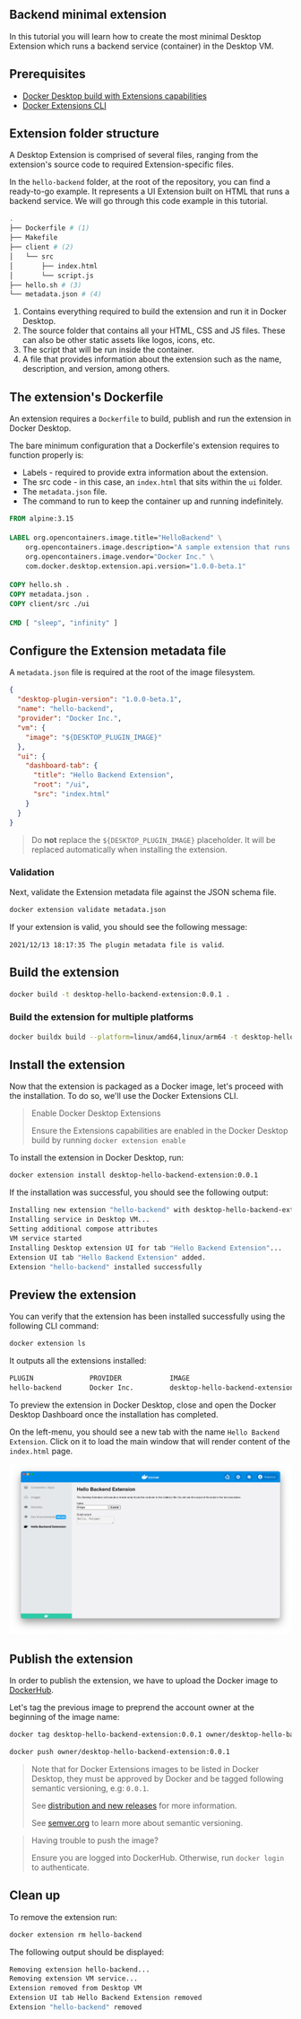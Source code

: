 ## Backend minimal extension

In this tutorial you will learn how to create the most minimal Desktop Extension which runs a backend service (container) in the Desktop VM.

## Prerequisites

- [Docker Desktop build with Extensions capabilities](https://github.com/docker/desktop-extension-samples/releases/)
- [Docker Extensions CLI](https://github.com/docker/desktop-extension-samples/releases/)

## Extension folder structure

A Desktop Extension is comprised of several files, ranging from the extension's source code to required Extension-specific files.

In the `hello-backend` folder, at the root of the repository, you can find a ready-to-go example. It represents a UI Extension built on HTML that runs a backend service. We will go through this code example in this tutorial.

```bash
.
├── Dockerfile # (1)
├── Makefile
├── client # (2)
│   └── src
│       ├── index.html
│       └── script.js
├── hello.sh # (3)
└── metadata.json # (4)
```

1. Contains everything required to build the extension and run it in Docker Desktop.
2. The source folder that contains all your HTML, CSS and JS files. These can also be other static assets like logos, icons, etc.
3. The script that will be run inside the container.
4. A file that provides information about the extension such as the name, description, and version, among others.

## The extension's Dockerfile

An extension requires a `Dockerfile` to build, publish and run the extension in Docker Desktop.

The bare minimum configuration that a Dockerfile's extension requires to function properly is:

- Labels - required to provide extra information about the extension.
- The src code - in this case, an `index.html` that sits within the `ui` folder.
- The `metadata.json` file.
- The command to run to keep the container up and running indefinitely.

```Dockerfile title="Dockerfile" linenums="1"
FROM alpine:3.15

LABEL org.opencontainers.image.title="HelloBackend" \
    org.opencontainers.image.description="A sample extension that runs a shell script inside a container's Desktop VM." \
    org.opencontainers.image.vendor="Docker Inc." \
    com.docker.desktop.extension.api.version="1.0.0-beta.1"

COPY hello.sh .
COPY metadata.json .
COPY client/src ./ui

CMD [ "sleep", "infinity" ]
```

## Configure the Extension metadata file

A `metadata.json` file is required at the root of the image filesystem.

```json title="metadata.json" linenums="1"
{
  "desktop-plugin-version": "1.0.0-beta.1",
  "name": "hello-backend",
  "provider": "Docker Inc.",
  "vm": {
    "image": "${DESKTOP_PLUGIN_IMAGE}"
  },
  "ui": {
    "dashboard-tab": {
      "title": "Hello Backend Extension",
      "root": "/ui",
      "src": "index.html"
    }
  }
}
```

> Do **not** replace the `${DESKTOP_PLUGIN_IMAGE}` placeholder. It will be replaced automatically when installing the extension.

### Validation

Next, validate the Extension metadata file against the JSON schema file.

```bash
docker extension validate metadata.json
```

If your extension is valid, you should see the following message:

`2021/12/13 18:17:35 The plugin metadata file is valid`.

## Build the extension

```bash
docker build -t desktop-hello-backend-extension:0.0.1 .
```

### Build the extension for multiple platforms

```bash
docker buildx build --platform=linux/amd64,linux/arm64 -t desktop-hello-backend-extension:0.0.1 .
```

## Install the extension

Now that the extension is packaged as a Docker image, let's proceed with the installation. To do so, we'll use the Docker Extensions CLI.

> Enable Docker Desktop Extensions
>
> Ensure the Extensions capabilities are enabled in the Docker Desktop build by running `docker extension enable`

To install the extension in Docker Desktop, run:

```bash
docker extension install desktop-hello-backend-extension:0.0.1
```

If the installation was successful, you should see the following output:

```bash
Installing new extension "hello-backend" with desktop-hello-backend-extension:0.0.1 ...
Installing service in Desktop VM...
Setting additional compose attributes
VM service started
Installing Desktop extension UI for tab "Hello Backend Extension"...
Extension UI tab "Hello Backend Extension" added.
Extension "hello-backend" installed successfully
```

## Preview the extension

You can verify that the extension has been installed successfully using the following CLI command:

```bash
docker extension ls
```

It outputs all the extensions installed:

```bash
PLUGIN              PROVIDER            IMAGE                           UI                      VM      HOST
hello-backend       Docker Inc.         desktop-hello-backend-extension:0.0.1   1 tab(Hello Backend Extension)   Running(1)          -
```

To preview the extension in Docker Desktop, close and open the Docker Desktop Dashboard once the installation has completed.

On the left-menu, you should see a new tab with the name `Hello Backend Extension`. Click on it to load the main window that will render content of the `index.html` page.

![Backend Hello Extension](images/backend-minimal-extension.png)

## Publish the extension

In order to publish the extension, we have to upload the Docker image to [DockerHub](https://hub.docker.com).

Let's tag the previous image to preprend the account owner at the beginning of the image name:

```bash
docker tag desktop-hello-backend-extension:0.0.1 owner/desktop-hello-backend-extension:0.0.1
```

```bash
docker push owner/desktop-hello-backend-extension:0.0.1
```

> Note that for Docker Extensions images to be listed in Docker Desktop, they must be approved by Docker and be tagged following semantic versioning, e.g: `0.0.1`.
>
> See [distribution and new releases](../DISTRIBUTION.md#distribution-and-new-releases) for more information.
>
> See <a href="https://semver.org/" target="__blank">semver.org</a> to learn more about semantic versioning.

> Having trouble to push the image?
>
> Ensure you are logged into DockerHub. Otherwise, run `docker login` to authenticate.

## Clean up

To remove the extension run:

```bash
docker extension rm hello-backend
```

The following output should be displayed:

```bash
Removing extension hello-backend...
Removing extension VM service...
Extension removed from Desktop VM
Extension UI tab Hello Backend Extension removed
Extension "hello-backend" removed
```
